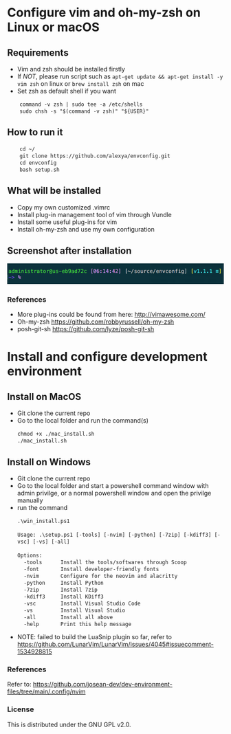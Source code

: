 # Configure vim and oh-my-zsh on Linux or macOS

## Requirements
* Vim and zsh should be installed firstly
* If *NOT*, please run script such as `apt-get update && apt-get install -y vim zsh` on linux or `brew install zsh` on mac
* Set zsh as default shell if you want
```
    command -v zsh | sudo tee -a /etc/shells
    sudo chsh -s "$(command -v zsh)" "${USER}"
```

## How to run it
```
    cd ~/
    git clone https://github.com/alexya/envconfig.git
    cd envconfig
    bash setup.sh
```

## What will be installed
* Copy my own customized .vimrc
* Install plug-in management tool of vim through Vundle
* Install some useful plug-ins for vim
* Install oh-my-zsh and use my own configuration

## Screenshot after installation
![](images/alexya-zsh-01.png)

### References
* More plug-ins could be found from here: http://vimawesome.com/
* Oh-my-zsh https://github.com/robbyrussell/oh-my-zsh
* posh-git-sh https://github.com/lyze/posh-git-sh


# Install and configure development environment
## Install on MacOS
* Git clone the current repo
* Go to the local folder and run the command(s)
    ```
    chmod +x ./mac_install.sh
    ./mac_install.sh
    ```

## Install on Windows
* Git clone the current repo
* Go to the local folder and start a powershell command window with admin privilge, or a normal powershell window and open the privilge manually
* run the command
    ```
    .\win_install.ps1

    Usage: .\setup.ps1 [-tools] [-nvim] [-python] [-7zip] [-kdiff3] [-vsc] [-vs] [-all]

    Options:
      -tools      Install the tools/softwares through Scoop
      -font       Install developer-friendly fonts
      -nvim       Configure for the neovim and alacritty
      -python     Install Python
      -7zip       Install 7zip
      -kdiff3     Install KDiff3
      -vsc        Install Visual Studio Code
      -vs         Install Visual Studio
      -all        Install all above
      -help       Print this help message
    ```
* NOTE: failed to build the LuaSnip plugin so far, refer to https://github.com/LunarVim/LunarVim/issues/4045#issuecomment-1534928815

### References
Refer to: https://github.com/josean-dev/dev-environment-files/tree/main/.config/nvim

### License
This is distributed under the GNU GPL v2.0.
